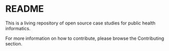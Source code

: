 # README
This is a living repository of open source case studies for public health informatics.

For more information on how to contribute, please browse the Contributing section.
